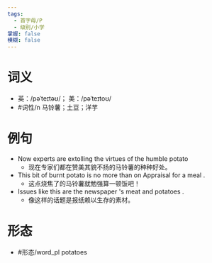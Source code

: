 ```yaml
---
tags:
  - 首字母/P
  - 级别/小学
掌握: false
模糊: false
---
```

# 词义
- 英：/pəˈteɪtəʊ/； 美：/pəˈteɪtoʊ/
- #词性/n  马铃薯；土豆；洋芋
# 例句
- Now experts are extolling the virtues of the humble potato
	- 现在专家们都在赞美其貌不扬的马铃薯的种种好处。
- This bit of burnt potato is no more than on Appraisal for a meal .
	- 这点烧焦了的马铃薯就勉强算一顿饭吧！
- Issues like this are the newspaper 's meat and potatoes .
	- 像这样的话题是报纸赖以生存的素材。
# 形态
- #形态/word_pl potatoes
